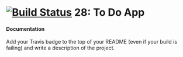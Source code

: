 [![Build Status](https://travis-ci.org/JPLaw/28-routing-and-testing-notes-app.svg?branch=master)](https://travis-ci.org/JPLaw/28-routing-and-testing-notes-app) 28: To Do App
===

#### Documentation  
Add your Travis badge to the top of your README (even if your build is failing) and write a description of the project. 


